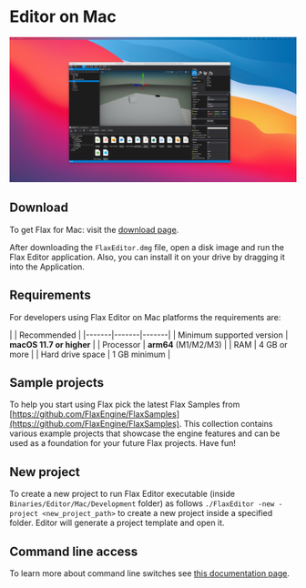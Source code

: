 # Editor on Mac

![Flax Editor on Mac](media/flax-editor-mac.png)

## Download

To get Flax for Mac: visit the [download page](https://flaxengine.com/download).

After downloading the `FlaxEditor.dmg` file, open a disk image and run the Flax Editor application. Also, you can install it on your drive by dragging it into the Application.

## Requirements

For developers using Flax Editor on Mac platforms the requirements are:

| | Recommended |
|-------|-------|-------|
| Minimum supported version | **macOS 11.7 or higher** |
| Processor | **arm64** (M1/M2/M3) |
| RAM | 4 GB or more |
| Hard drive space | 1 GB minimum |

## Sample projects

To help you start using Flax pick the latest Flax Samples from [https://github.com/FlaxEngine/FlaxSamples](https://github.com/FlaxEngine/FlaxSamples). This collection contains various example projects that showcase the engine features and can be used as a foundation for your future Flax projects. Have fun!

## New project

To create a new project to run Flax Editor executable (inside `Binaries/Editor/Mac/Development` folder) as follows `./FlaxEditor -new -project <new_project_path>` to create a new project inside a specified folder. Editor will generate a project template and open it.

## Command line access

To learn more about command line switches see [this documentation page](../editor/advanced/command-line-access.md).
